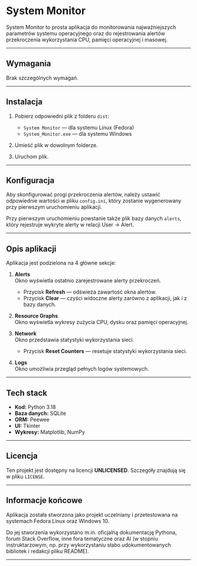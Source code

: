 # System Monitor

System Monitor to prosta aplikacja do monitorowania najważniejszych parametrów systemu operacyjnego oraz do rejestrowania alertów przekroczenia wykorzystania CPU, pamięci operacyjnej i masowej.

---

## Wymagania

Brak szczególnych wymagań.

---

## Instalacja

1. Pobierz odpowiedni plik z folderu `dist`:

    - `System Monitor` — dla systemu Linux (Fedora)
    - `System_Monitor.exe` — dla systemu Windows

2. Umieść plik w dowolnym folderze.
3. Uruchom plik.

---

## Konfiguracja

Aby skonfigurować progi przekroczenia alertów, należy ustawić odpowiednie wartości w pliku `config.ini`, który zostanie wygenerowany przy pierwszym uruchomieniu aplikacji.

Przy pierwszym uruchomieniu powstanie także plik bazy danych `alerts`, który rejestruje wykryte alerty w relacji User → Alert.

---

## Opis aplikacji

Aplikacja jest podzielona na 4 główne sekcje:

1. **Alerts**  
   Okno wyświetla ostatnio zarejestrowane alerty przekroczeń.  
   - Przycisk **Refresh** — odświeża zawartość okna alertów.  
   - Przycisk **Clear** — czyści widoczne alerty zarówno z aplikacji, jak i z bazy danych.

2. **Resource Graphs**  
   Okno wyświetla wykresy zużycia CPU, dysku oraz pamięci operacyjnej.

3. **Network**  
   Okno przedstawia statystyki wykorzystania sieci.  
   - Przycisk **Reset Counters** — resetuje statystyki wykorzystania sieci.

4. **Logs**  
   Okno umożliwia przegląd pełnych logów systemowych.

---

## Tech stack

- **Kod:** Python 3.18
- **Baza danych:** SQLite
- **ORM:** Peewee
- **UI:** Tkinter
- **Wykresy:** Matplotlib, NumPy

---

## Licencja

Ten projekt jest dostępny na licencji **UNLICENSED**. Szczegóły znajdują się w pliku `LICENSE`.

---

## Informacje końcowe

Aplikacja została stworzona jako projekt uczelniany i przetestowana na systemach Fedora Linux oraz Windows 10.

Do jej stworzenia wykorzystano m.in. oficjalną dokumentację Pythona, forum Stack Overflow, inne fora tematyczne oraz AI (w stopniu instruktarzowym, np. przy wykorzystaniu słabo udokumentowanych bibliotek i redakcji pliku README).

---
